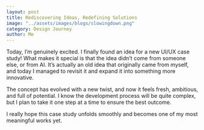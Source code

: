 ```yaml
---
layout: post
title: Rediscovering Ideas, Redefining Solutions
image: "../assets/images/blogs/slowingdown.png"
category: Design Journey
author: Me
---
```


Today, I’m genuinely excited. I finally found an idea for a new UI/UX case study!
What makes it special is that the idea didn’t come from someone else, or from AI. It’s actually an old idea that originally came from myself, and today I managed to revisit it and expand it into something more innovative.

The concept has evolved with a new twist, and now it feels fresh, ambitious, and full of potential. I know the development process will be quite complex, but I plan to take it one step at a time to ensure the best outcome.

I really hope this case study unfolds smoothly and becomes one of my most meaningful works yet.



